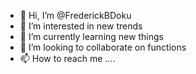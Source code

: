 - 👋 Hi, I’m @FrederickBDoku
- 👀 I’m interested in new trends 
- 🌱 I’m currently learning new things
- 💞️ I’m looking to collaborate on functions
- 📫 How to reach me ....

<!---
FrederickBDoku/FrederickBDoku is a ✨ special ✨ repository because its `README.md` (this file) appears on your GitHub profile.
You can click the Preview link to take a look at your changes.
--->
